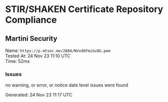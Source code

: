 # STIR/SHAKEN Certificate Repository Compliance

## Martini Security

Name: `https://p.mtsec.me/2884/NVxd6FmiGv8G.pem`\
Tested At: 24 Nov 23 11:10 UTC\
Time: 52ms

### Issues

no warning, or error, or notice date level issues were found

Generated: 24 Nov 23 11:17 UTC